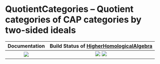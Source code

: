 <!-- BEGIN HEADER -->
# QuotientCategories – Quotient categories of CAP categories by two-sided ideals

| **Documentation**         | **Build Status of [HigherHomologicalAlgebra](/../../)**                                            |
|:-------------------------:|:-----------------------------------------------------------:|
| [![][docs-img]][docs-url] | [![][tests-img]][tests-url] [![][codecov-img]][codecov-url] |
<!-- END HEADER -->

<!-- BEGIN FOOTER -->
[docs-img]: https://img.shields.io/badge/docs-stable-blue.svg
[docs-url]: https://homalg-project.github.io/HigherHomologicalAlgebra/QuotientCategories/doc/chap0_mj.html

[tests-img]: https://github.com/homalg-project/HigherHomologicalAlgebra/workflows/Tests/badge.svg
[tests-url]: https://github.com/homalg-project/HigherHomologicalAlgebra/actions?query=workflow%3ATests

[codecov-img]: https://codecov.io/gh/homalg-project/HigherHomologicalAlgebra/branch/master/graph/badge.svg
[codecov-url]: https://codecov.io/gh/homalg-project/HigherHomologicalAlgebra
<!-- END FOOTER -->
